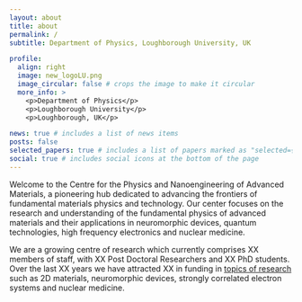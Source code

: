 ```yaml
---
layout: about
title: about
permalink: /
subtitle: Department of Physics, Loughborough University, UK 

profile:
  align: right
  image: new_logoLU.png
  image_circular: false # crops the image to make it circular
  more_info: >
    <p>Department of Physics</p>
    <p>Loughborough University</p>
    <p>Loughborough, UK</p>

news: true # includes a list of news items
posts: false
selected_papers: true # includes a list of papers marked as "selected={true}"
social: true # includes social icons at the bottom of the page
---
```


Welcome to the Centre for the Physics and Nanoengineering of Advanced Materials, a pioneering hub dedicated to advancing the frontiers of fundamental materials physics and technology. Our center focuses on the research and understanding of the fundamental physics of advanced materials and their applications in neuromorphic devices, quantum technologies, high frequency electronics and nuclear medicine.

We are a growing centre of research which currently comprises XX members of staff, with XX Post Doctoral Researchers and XX PhD students.  Over the last XX years we have attracted XX in funding in [topics of research](/research/) such as 2D materials, neuromorphic devices, strongly correlated electron systems and nuclear medicine.    


